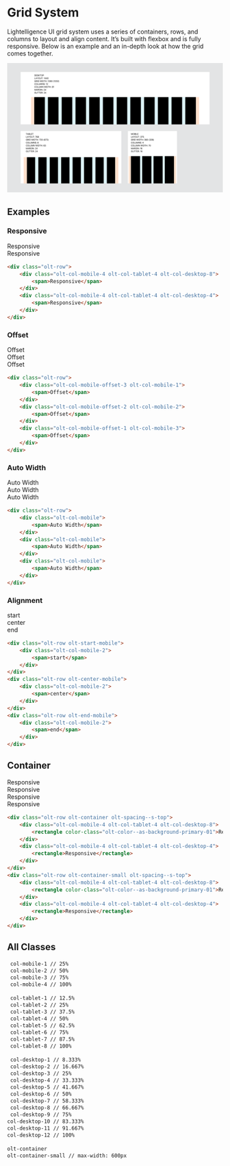 # Grid System

Lightelligence UI grid system uses a series of containers, rows, and columns to layout and align content. It’s built with flexbox and is fully responsive. Below is an example and an in-depth look at how the grid comes together.

<img src="../_assets/responsive-layout.png" alt="Responsive-Layout">

## Examples

### Responsive

<div class="olt-row olt-spacing--s-top">
    <div class="olt-col-mobile-4 olt-col-tablet-4 olt-col-desktop-8">
        <rectangle color-class="olt-color--as-background-primary-01">Responsive</rectangle>
    </div>
    <div class="olt-col-mobile-4 olt-col-tablet-4 olt-col-desktop-4">
        <rectangle>Responsive</rectangle>
    </div>
</div>

```html
<div class="olt-row">
    <div class="olt-col-mobile-4 olt-col-tablet-4 olt-col-desktop-8">
        <span>Responsive</span>
    </div>
    <div class="olt-col-mobile-4 olt-col-tablet-4 olt-col-desktop-4">
        <span>Responsive</span>
    </div>
</div>
```

### Offset

<div class="olt-row olt-spacing--s-top">
    <div class="olt-col-mobile-offset-3 olt-col-mobile-1">
        <rectangle>Offset</rectangle>
    </div>
    <div class="olt-col-mobile-offset-2 olt-col-mobile-2">
        <rectangle>Offset</rectangle>
    </div>
    <div class="olt-col-mobile-offset-1 olt-col-mobile-3">
        <rectangle>Offset</rectangle>
    </div>
</div>

```html
<div class="olt-row">
    <div class="olt-col-mobile-offset-3 olt-col-mobile-1">
        <span>Offset</span>
    </div>
    <div class="olt-col-mobile-offset-2 olt-col-mobile-2">
        <span>Offset</span>
    </div>
    <div class="olt-col-mobile-offset-1 olt-col-mobile-3">
        <span>Offset</span>
    </div>
</div>
```

### Auto Width

<div class="olt-row olt-spacing--s-top">
    <div class="olt-col-mobile">
        <rectangle>Auto Width</rectangle>
    </div>
    <div class="olt-col-mobile">
        <rectangle>Auto Width</rectangle>
    </div>
    <div class="olt-col-mobile">
        <rectangle>Auto Width</rectangle>
    </div>
</div>

```html
<div class="olt-row">
    <div class="olt-col-mobile">
        <span>Auto Width</span>
    </div>
    <div class="olt-col-mobile">
        <span>Auto Width</span>
    </div>
    <div class="olt-col-mobile">
        <span>Auto Width</span>
    </div>
</div>
```

### Alignment

<div class="olt-row olt-start-mobile olt-spacing--s-top">
    <div class="olt-col-mobile-2">
        <rectangle>start</rectangle>
    </div>
</div>
<div class="olt-row olt-center-mobile">
    <div class="olt-col-mobile-2">
        <rectangle>center</rectangle>
    </div>
</div>
<div class="olt-row olt-end-mobile">
    <div class="olt-col-mobile-2">
        <rectangle>end</rectangle>
    </div>
</div>

```html
<div class="olt-row olt-start-mobile">
    <div class="olt-col-mobile-2">
        <span>start</span>
    </div>
</div>
<div class="olt-row olt-center-mobile">
    <div class="olt-col-mobile-2">
        <span>center</span>
    </div>
</div>
<div class="olt-row olt-end-mobile">
    <div class="olt-col-mobile-2">
        <span>end</span>
    </div>
</div>
```

## Container
<div class="large-container">
    <div class="olt-row olt-container olt-spacing--s-top">
        <div class="olt-col-mobile-4 olt-col-tablet-4 olt-col-desktop-8">
            <rectangle color-class="olt-color--as-background-primary-01">Responsive</rectangle>
        </div>
        <div class="olt-col-mobile-4 olt-col-tablet-4 olt-col-desktop-4">
            <rectangle>Responsive</rectangle>
        </div>
    </div>
    <div class="olt-row olt-container-small olt-spacing--s-top">
        <div class="olt-col-mobile-4 olt-col-tablet-4 olt-col-desktop-8">
            <rectangle color-class="olt-color--as-background-primary-01">Responsive</rectangle>
        </div>
        <div class="olt-col-mobile-4 olt-col-tablet-4 olt-col-desktop-4">
            <rectangle>Responsive</rectangle>
        </div>
    </div>
</div>

```html
<div class="olt-row olt-container olt-spacing--s-top">
    <div class="olt-col-mobile-4 olt-col-tablet-4 olt-col-desktop-8">
        <rectangle color-class="olt-color--as-background-primary-01">Responsive</rectangle>
    </div>
    <div class="olt-col-mobile-4 olt-col-tablet-4 olt-col-desktop-4">
        <rectangle>Responsive</rectangle>
    </div>
</div>
<div class="olt-row olt-container-small olt-spacing--s-top">
    <div class="olt-col-mobile-4 olt-col-tablet-4 olt-col-desktop-8">
        <rectangle color-class="olt-color--as-background-primary-01">Responsive</rectangle>
    </div>
    <div class="olt-col-mobile-4 olt-col-tablet-4 olt-col-desktop-4">
        <rectangle>Responsive</rectangle>
    </div>
</div>
```


## All Classes

```
 col-mobile-1 // 25%
 col-mobile-2 // 50%
 col-mobile-3 // 75%
 col-mobile-4 // 100%

 col-tablet-1 // 12.5%
 col-tablet-2 // 25%
 col-tablet-3 // 37.5%
 col-tablet-4 // 50%
 col-tablet-5 // 62.5%
 col-tablet-6 // 75%
 col-tablet-7 // 87.5%
 col-tablet-8 // 100%

 col-desktop-1 // 8.333%
 col-desktop-2 // 16.667%
 col-desktop-3 // 25%
 col-desktop-4 // 33.333%
 col-desktop-5 // 41.667%
 col-desktop-6 // 50%
 col-desktop-7 // 58.333%
 col-desktop-8 // 66.667%
 col-desktop-9 // 75%
col-desktop-10 // 83.333%
col-desktop-11 // 91.667%
col-desktop-12 // 100%

olt-container
olt-container-small // max-width: 600px
```
